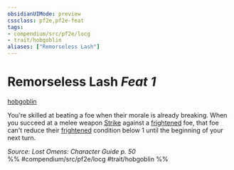 ```yaml
---
obsidianUIMode: preview
cssclass: pf2e,pf2e-feat
tags:
- compendium/src/pf2e/locg
- trait/hobgoblin
aliases: ["Remorseless Lash"]
---
```

# Remorseless Lash  *Feat 1*  
[hobgoblin](../../Rules/traits/hobgoblin-locg.md)  


You're skilled at beating a foe when their morale is already breaking. When you succeed at a melee weapon [Strike](../../Rules/actions/strike.md) against a [frightened](../../Rules/conditions.md#Frightened) foe, that foe can't reduce their [frightened](../../Rules/conditions.md#Frightened) condition below 1 until the beginning of your next turn.

*Source: Lost Omens: Character Guide p. 50*  
%% #compendium/src/pf2e/locg #trait/hobgoblin %%